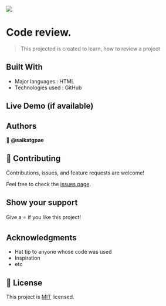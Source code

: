 ![](https://img.shields.io/badge/Microverse-blueviolet)

# Code review.

> This projected is created to learn, how to review a project

## Built With

- Major languages : HTML
- Technologies used : GitHub

## Live Demo (if available)




## Authors

👤 **@saikatgpae**


## 🤝 Contributing

Contributions, issues, and feature requests are welcome!

Feel free to check the [issues page](../../issues/).

## Show your support

Give a ⭐️ if you like this project!

## Acknowledgments

- Hat tip to anyone whose code was used
- Inspiration
- etc

## 📝 License

This project is [MIT](./MIT.md) licensed.
